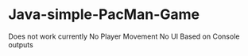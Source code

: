 # Java-simple-PacMan-Game
Does not work currently
No Player Movement 
No UI
Based on Console outputs
